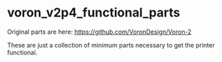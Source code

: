 # voron_v2p4_functional_parts

Original parts are here:
https://github.com/VoronDesign/Voron-2

These are just a collection of minimum parts necessary to get the printer functional.
